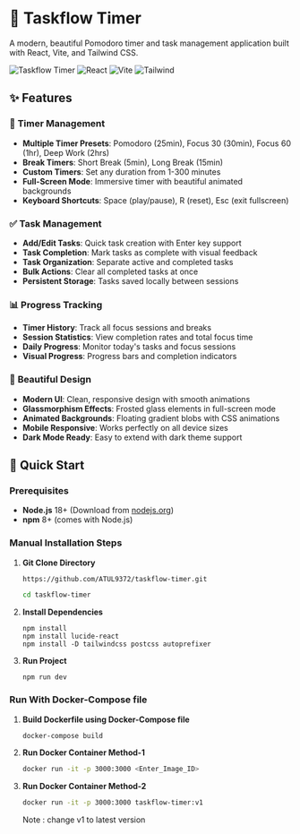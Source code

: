 # 🎯 Taskflow Timer

A modern, beautiful Pomodoro timer and task management application built with React, Vite, and Tailwind CSS.

![Taskflow Timer](https://img.shields.io/badge/version-9.0.0-blue.svg)
![React](https://img.shields.io/badge/React-18.3.1-61dafb.svg)
![Vite](https://img.shields.io/badge/Vite-5.4.1-646cff.svg)
![Tailwind](https://img.shields.io/badge/Tailwind-3.4.10-38bdf8.svg)

## ✨ Features

### 🎯 **Timer Management**
- **Multiple Timer Presets**: Pomodoro (25min), Focus 30 (30min), Focus 60 (1hr), Deep Work (2hrs)
- **Break Timers**: Short Break (5min), Long Break (15min)
- **Custom Timers**: Set any duration from 1-300 minutes
- **Full-Screen Mode**: Immersive timer with beautiful animated backgrounds
- **Keyboard Shortcuts**: Space (play/pause), R (reset), Esc (exit fullscreen)

### ✅ **Task Management**
- **Add/Edit Tasks**: Quick task creation with Enter key support
- **Task Completion**: Mark tasks as complete with visual feedback
- **Task Organization**: Separate active and completed tasks
- **Bulk Actions**: Clear all completed tasks at once
- **Persistent Storage**: Tasks saved locally between sessions

### 📊 **Progress Tracking**
- **Timer History**: Track all focus sessions and breaks
- **Session Statistics**: View completion rates and total focus time
- **Daily Progress**: Monitor today's tasks and focus sessions
- **Visual Progress**: Progress bars and completion indicators

### 🎨 **Beautiful Design**
- **Modern UI**: Clean, responsive design with smooth animations
- **Glassmorphism Effects**: Frosted glass elements in full-screen mode
- **Animated Backgrounds**: Floating gradient blobs with CSS animations
- **Mobile Responsive**: Works perfectly on all device sizes
- **Dark Mode Ready**: Easy to extend with dark theme support

## 🚀 Quick Start

### Prerequisites
- **Node.js** 18+ (Download from [nodejs.org](https://nodejs.org))
- **npm** 8+ (comes with Node.js)

### Manual Installation Steps

1. **Git Clone Directory**
   ```bash
   https://github.com/ATUL9372/taskflow-timer.git
   
   cd taskflow-timer
   ```

2. **Install Dependencies**
   ```
   npm install
   npm install lucide-react
   npm install -D tailwindcss postcss autoprefixer
   ```
3. **Run Project**
   ```
   npm run dev
   ```
### Run With Docker-Compose file

1. **Build Dockerfile using Docker-Compose file**
   ```bash
   docker-compose build
   ```
2. **Run Docker Container Method-1**
   ```bash
   docker run -it -p 3000:3000 <Enter_Image_ID>
   ```
3. **Run Docker Container Method-2**
   ```bash
   docker run -it -p 3000:3000 taskflow-timer:v1
   ```
   Note : change v1 to latest version